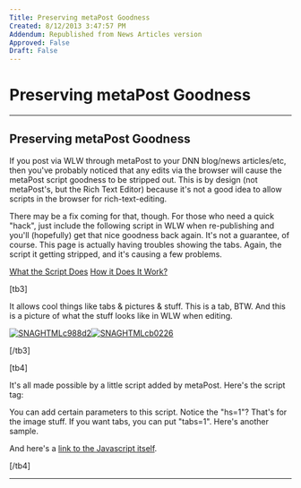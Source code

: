 ```yaml
---
Title: Preserving metaPost Goodness
Created: 8/12/2013 3:47:57 PM
Addendum: Republished from News Articles version
Approved: False
Draft: False
---
```

# Preserving metaPost Goodness

---

## Preserving metaPost Goodness


If you post via WLW through metaPost to your DNN blog/news articles/etc, then you've probably noticed that any edits via the browser will cause the metaPost script goodness to be stripped out. This is by design (not metaPost's, but the Rich Text Editor) because it's not a good idea to allow scripts in the browser for rich-text-editing.

 

There may be a fix coming for that, though. For those who need a quick "hack", just include the following script in WLW when re-publishing and you'll (hopefully) get that nice goodness back again. It's not a guarantee, of course. This page is actually having troubles showing the tabs. Again, the script it getting stripped, and it's causing a few problems.

 

[What the Script Does](tb3) [How it Does It Work?](tb4)

 

[tb3]

It allows cool things like tabs & pictures & stuff. This is a tab, BTW. And this is a picture of what the stuff looks like in WLW when editing.  



 

[![SNAGHTMLc988d2](http://www.hot4dnn.com/Portals/0/images/dagilleland/News-Articles/2010/Jul/WLW-PreservingmetaPostGoodness_F8CA-SNAGHTMLc988d2_thumb.png "SNAGHTMLc988d2")](/Portals/0/images/dagilleland/News-Articles/2010/Jul/WLW-PreservingmetaPostGoodness_F8CA-SNAGHTMLc988d2.png)[![SNAGHTMLcb0226](http://www.hot4dnn.com/Portals/0/images/dagilleland/News-Articles/2010/Jul/WLW-PreservingmetaPostGoodness_F8CA-SNAGHTMLcb0226_thumb.png "SNAGHTMLcb0226")](/Portals/0/images/dagilleland/News-Articles/2010/Jul/WLW-PreservingmetaPostGoodness_F8CA-SNAGHTMLcb0226.png)

 

[/tb3]

 

[tb4]

It's all made possible by a little script added by metaPost. Here's the script tag:  



 

<script type="text/javascript" src="http://www.hot4dnn.com/DesktopModules/itcMetaPost/js/ca0c21fbdc85f6a1597417732d450607.ashx?hs=1"></script>

 

You can add certain parameters to this script. Notice the "hs=1"? That's for the image stuff. If you want tabs, you can put "tabs=1". Here's another sample.

 

<script type="text/javascript" src="http://www.hot4dnn.com/DesktopModules/itcMetaPost/js/ca0c21fbdc85f6a1597417732d450607.ashx?tabs=1&amp;hs=0"></script>

 

And here's a [link to the Javascript itself](/DesktopModules/itcMetaPost/js/ca0c21fbdc85f6a1597417732d450607.ashx?hs=1).

 

[/tb4]

 

<script type="text/javascript" src="http://www.hot4dnn.com/DesktopModules/itcMetaPost/js/ca0c21fbdc85f6a1597417732d450607.ashx?hs=1"></script>



---

